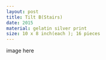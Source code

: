 ```yaml
---
layout: post
title: Tilt B(Stairs)
date: 2015
material: gelatin silver print
size: 10 x 8 inch(each ); 16 pieces
---
```


image here
